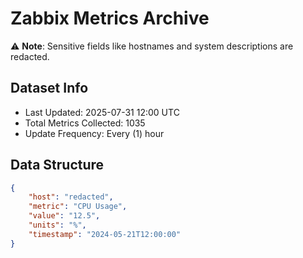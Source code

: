 # Zabbix Metrics Archive

⚠️ **Note**: Sensitive fields like hostnames and system descriptions are redacted.

## Dataset Info
- Last Updated: 2025-07-31 12:00 UTC
- Total Metrics Collected: 1035
- Update Frequency: Every (1) hour

## Data Structure
```json
{
    "host": "redacted",
    "metric": "CPU Usage",
    "value": "12.5",
    "units": "%",
    "timestamp": "2024-05-21T12:00:00"
}
```
